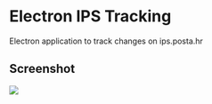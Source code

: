 # Electron IPS Tracking
Electron application to track changes on ips.posta.hr

## Screenshot
![](http://i.imgur.com/VujBscs.png)
